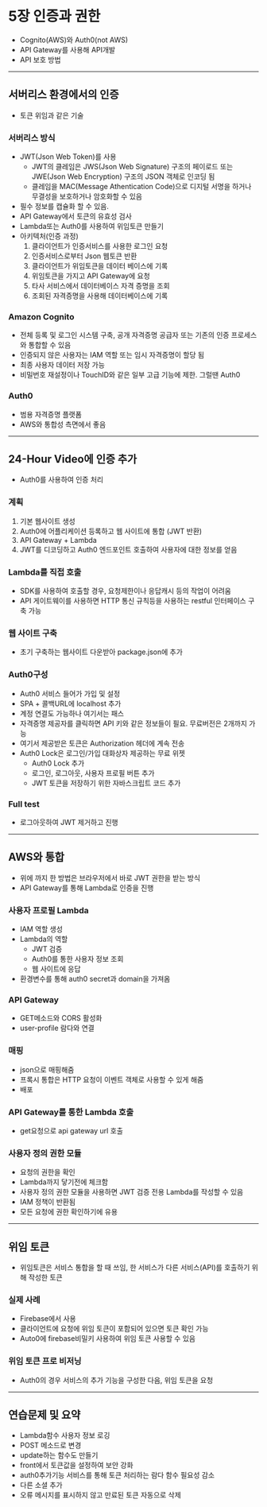# 5장 인증과 권한


- Cognito(AWS)와 Auth0(not AWS)
- API Gateway를 사용해 API개발
- API 보호 방법

---

## 서버리스 환경에서의 인증
- 토큰 위임과 같은 기술

### 서버리스 방식
- JWT(Json Web Token)를 사용
    - JWT의 클레임은 JWS(Json Web Signature) 구조의 페이로드 또는 JWE(Json Web Encryption) 구조의 JSON 객체로 인코딩 됨
    - 클레임을 MAC(Message Athentication Code)으로 디지털 서명을 하거나 무결성을 보호하거나 암호화할 수 있음
- 필수 정보를 캡슐화 할 수 있음.
- API Gateway에서 토큰의 유효성 검사
- Lambda또는 Auth0를 사용하여 위임토큰 만들기
- 아키텍처(인증 과정)
    1. 클라이언트가 인증서비스를 사용한 로그인 요청
    2. 인증서비스로부터 Json 웹토큰 반환
    3. 클라이언트가 위임토큰을 데이터 베이스에 기록
    4. 위임토큰을 가지고 API Gateway에 요청
    5. 타사 서비스에서 데이터베이스 자격 증명을 조회
    6. 조회된 자격증명을 사용해 데이터베이스에 기록

### Amazon Cognito
- 전체 등록 및 로그인 시스템 구축, 공개 자격증명 공급자 또는 기존의 인증 프로세스와 통합할 수 있음
- 인증되지 않은 사용자는 IAM 역할 또는 임시 자격증명이 할당 됨
- 최종 사용자 데이터 저장 가능
- 비밀번호 재설정이나 TouchID와 같은 일부 고급 기능에 제한. 그럴땐 Auth0

### Auth0
- 범용 자격증명 플랫폼
- AWS와 통합성 측면에서 좋음

---

## 24-Hour Video에 인증 추가
- Auth0를 사용하여 인증 처리

### 계획
1. 기본 웹사이트 생성
2. Auth0에 어플리케이션 등록하고 웹 사이트에 통합 (JWT 반환)
3. API Gateway + Lambda
4. JWT를 디코딩하고 Auth0 엔드포인트 호출하여 사용자에 대한 정보를 얻음

### Lambda를 직접 호출
- SDK를 사용하여 호출할 경우, 요청제한이나 응답캐시 등의 작업이 어려움
- API 게이트웨이를 사용하면 HTTP 통신 규칙등을 사용하는 restful 인터페이스 구축 가능


### 웹 사이트 구축
- 초기 구축하는 웹사이트 다운받아 package.json에 추가

### Auth0구성
- Auth0 서비스 들어가 가입 및 설정
- SPA + 콜백URL에 localhost 추가
- 계정 연결도 가능하나 여기서는 패스
- 자격증명 제공자를 클릭하면 API 키와 같은 정보들이 필요. 무료버전은 2개까지 가능
- 여기서 제공받은 토큰은 Authorization 헤더에 계속 전송
- Auth0 Lock은 로그인/가입 대화상자 제공하는 무료 위젯
    - Auth0 Lock 추가
    - 로그인, 로그아웃, 사용자 프로필 버튼 추가
    - JWT 토큰을 저장하기 위한 자바스크립트 코드 추가

### Full test
- 로그아웃하여 JWT 제거하고 진행

---

## AWS와 통합
- 위에 까지 한 방법은 브라우저에서 바로 JWT 권한을 받는 방식
- API Gateway를 통해 Lambda로 인증을 진행

### 사용자 프로필 Lambda
- IAM 역할 생성
- Lambda의 역할
    - JWT 검증
    - Auth0를 통한 사용자 정보 조회
    - 웹 사이트에 응답
- 환경변수를 통해 auth0 secret과 domain을 가져옴

### API Gateway
- GET메소드와 CORS 활성화
- user-profile 람다와 연결

### 매핑
- json으로 매핑해줌
- 프록시 통합은 HTTP 요청이 이벤트 객체로 사용할 수 있게 해줌
- 배포

### API Gateway를 통한 Lambda 호출
- get요청으로 api gateway url 호출

### 사용자 정의 권한 모듈
- 요청의 권한을 확인
- Lambda까지 닿기전에 체크함
- 사용자 정의 권한 모듈을 사용하면 JWT 검증 전용 Lambda를 작성할 수 있음
- IAM 정책이 반환됨
- 모든 요청에 권한 확인하기에 유용

---

## 위임 토큰
- 위임토큰은 서비스 통합을 할 때 쓰임, 한 서비스가 다른 서비스(API)를 호출하기 위해 작성한 토큰

### 실제 사례
- Firebase에서 사용
- 클라이언트에 요청에 위임 토큰이 포함되어 있으면 토큰 확인 가능
- Auto0에 firebase비밀키 사용하여 위임 토큰 사용할 수 있음

### 위임 토큰 프로 비저닝
- Auth0의 경우 서비스의 추가 기능을 구성한 다음, 위임 토큰을 요청

---

## 연습문제 및 요약

- Lambda함수 사용자 정보 로깅
- POST 메소드로 변경
- update하는 함수도 만들기
- front에서 토큰값을 설정하여 보안 강화
- auth0추가기능 서비스를 통해 토큰 처리하는 람다 함수 필요성 감소
- 다른 소셜 추가
- 오류 메시지를 표시하지 않고 만료된 토큰 자동으로 삭제